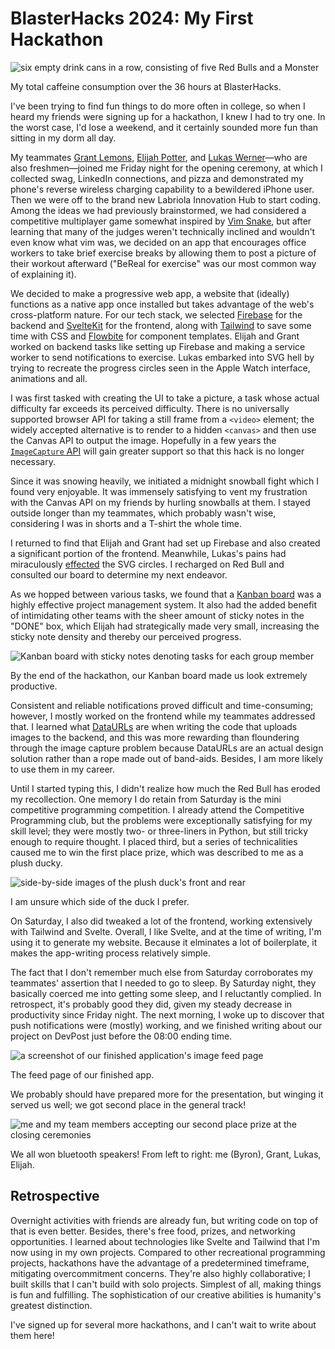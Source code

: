 # BlasterHacks 2024: My First Hackathon

![six empty drink cans in a row, consisting of five Red Bulls and a Monster](/blog/fuel.jpg)
<figcaption>My total caffeine consumption over the 36 hours at BlasterHacks.</figcaption>

I've been trying to find fun things to do more often in college, so when I heard my friends were signing up for a hackathon, I knew I had to try one. In the worst case, I'd lose a weekend, and it certainly sounded more fun than sitting in my dorm all day.

My teammates [Grant Lemons](https://grantlemons.com/), [Elijah Potter](https://elijahpotter.dev/), and [Lukas Werner](https://lukaswerner.com/)—who are also freshmen—joined me Friday night for the opening ceremony, at which I collected swag, LinkedIn connections, and pizza and demonstrated my phone's reverse wireless charging capability to a bewildered iPhone user. Then we were off to the brand new Labriola Innovation Hub to start coding. Among the ideas we had previously brainstormed, we had considered a competitive multiplayer game somewhat inspired by [Vim Snake](https://vimsnake.com/), but after learning that many of the judges weren't technically inclined and wouldn't even know what vim was, we decided on an app that encourages office workers to take brief exercise breaks by allowing them to post a picture of their workout afterward ("BeReal for exercise" was our most common way of explaining it).

We decided to make a progressive web app, a website that (ideally) functions as a native app once installed but takes advantage of the web's cross-platform nature. For our tech stack, we selected [Firebase](https://firebase.google.com/) for the backend and [SvelteKit](https://kit.svelte.dev/) for the frontend, along with [Tailwind](https://tailwindcss.com/) to save some time with CSS and [Flowbite](https://flowbite-svelte.com/) for component templates. Elijah and Grant worked on backend tasks like setting up Firebase and making a service worker to send notifications to exercise. Lukas embarked into SVG hell by trying to recreate the progress circles seen in the Apple Watch interface, animations and all.

I was first tasked with creating the UI to take a picture, a task whose actual difficulty far exceeds its perceived difficulty. There is no universally supported browser API for taking a still frame from a `<video>` element; the widely accepted alternative is to render to a hidden `<canvas>` and then use the Canvas API to output the image. Hopefully in a few years the [`ImageCapture` API](https://developer.mozilla.org/en-US/docs/Web/API/ImageCapture) will gain greater support so that this hack is no longer necessary.

Since it was snowing heavily, we initiated a midnight snowball fight which I found very enjoyable. It was immensely satisfying to vent my frustration with the Canvas API on my friends by hurling snowballs at them. I stayed outside longer than my teammates, which probably wasn't wise, considering I was in shorts and a T-shirt the whole time.

I returned to find that Elijah and Grant had set up Firebase and also created a significant portion of the frontend. Meanwhile, Lukas's pains had miraculously [effected](https://xkcd.com/326/) the SVG circles. I recharged on Red Bull and consulted our board to determine my next endeavor.

As we hopped between various tasks, we found that a [Kanban board](https://en.wikipedia.org/wiki/Kanban_board) was a highly effective project management system. It also had the added benefit of intimidating other teams with the sheer amount of sticky notes in the "DONE" box, which Elijah had strategically made very small, increasing the sticky note density and thereby our perceived progress.

![Kanban board with sticky notes denoting tasks for each group member](/blog/kanban.jpg)
<figcaption>By the end of the hackathon, our Kanban board made us look extremely productive.</figcaption>

Consistent and reliable notifications proved difficult and time-consuming; however, I mostly worked on the frontend while my teammates addressed that. I learned what [DataURLs](https://developer.mozilla.org/en-US/docs/Web/HTTP/Basics_of_HTTP/Data_URLs) are when writing the code that uploads images to the backend, and this was more rewarding than floundering through the image capture problem because DataURLs are an actual design solution rather than a rope made out of band-aids. Besides, I am more likely to use them in my career.

Until I started typing this, I didn't realize how much the Red Bull has eroded my recollection. One memory I do retain from Saturday is the mini competitive programming competition. I already attend the Competitive Programming club, but the problems were exceptionally satisfying for my skill level; they were mostly two- or three-liners in Python, but still tricky enough to require thought. I placed third, but a series of technicalities caused me to win the first place prize, which was described to me as a plush ducky.

![side-by-side images of the plush duck's front and rear](/blog/ducks.jpg)
<figcaption>I am unsure which side of the duck I prefer.</figcaption>

On Saturday, I also did tweaked a lot of the frontend, working extensively with Tailwind and Svelte. Overall, I like Svelte, and at the time of writing, I'm using it to generate my website. Because it elminates a lot of boilerplate, it makes the app-writing process relatively simple.

The fact that I don't remember much else from Saturday corroborates my teammates' assertion that I needed to go to sleep. By Saturday night, they basically coerced me into getting some sleep, and I reluctantly complied. In retrospect, it's probably good they did, given my steady decrease in productivity since Friday night. The next morning, I woke up to discover that push notifications were (mostly) working, and we finished writing about our project on DevPost just before the 08:00 ending time.

![a screenshot of our finished application's image feed page](/blog/blasterhacks_screenshot.png)
<figcaption>The feed page of our finished app.</figcaption>

We probably should have prepared more for the presentation, but winging it served us well; we got second place in the general track!

![me and my team members accepting our second place prize at the closing ceremonies](/blog/secondplace.jpg)
<figcaption>We all won bluetooth speakers! From left to right: me (Byron), Grant, Lukas, Elijah.</figcaption>

## Retrospective

Overnight activities with friends are already fun, but writing code on top of that is even better. Besides, there's free food, prizes, and networking opportunities. I learned about technologies like Svelte and Tailwind that I'm now using in my own projects. Compared to other recreational programming projects, hackathons have the advantage of a predetermined timeframe, mitigating overcommitment concerns. They're also highly collaborative; I built skills that I can't build with solo projects. Simplest of all, making things is fun and fulfilling. The sophistication of our creative abilities is humanity's greatest distinction.

I've signed up for several more hackathons, and I can't wait to write about them here!
